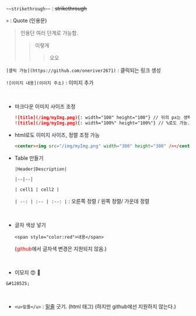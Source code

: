 `~~strikethrough~~` : ~~strikethrough~~

`>` : Quote (인용문)

> 인용단 여러 단계로 가능함.
>
> > 이렇게
> >
> > > 오오

`[클릭 가능](https://github.com/oneriver2671)` : 클릭되는 링크 생성

`![이미지 내용](이미지 주소)` : 이미지 추가

<br>

- 마크다운 이미지 사이즈 조정

  ```markdown
  ![title](/img/myImg.png){: width="100" height="100"} // 뒤의 px는 생략 가능.
  ![title](/img/myImg.png){: width="100%" height="100%"} // %로도 가능.
  ```

- html로도 이미지 사이즈, 정렬 조정 가능

  ```html
  <center><img src="/img/myImg.png" width="300" height="300" /></center>
  ```

- Table 만들기

  ```
  |Header|Description|

  |--|--|

  | cell1 | cell2 |
  ```

  `| --: | :-- | :--: |` : 오른쪽 정렬 / 왼쪽 정렬/ 가운데 정렬

  <br>

- 글자 색상 넣기
  ```
  <span style="color:red">내용</span>
  ```
  (<span style="color:red">github</span>에서 글자색 변경은 지원되지 않음.)

<br>

- 이모지 &#128525; 🤣

```
&#128525;
```

<br>

- `<u>밑줄</u>` : <u>밑줄</u> 긋기. (html 태그)
  (하지만 github에선 지원하지 않는다.)
